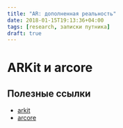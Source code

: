 ```yaml
---
title: "AR: дополненная реальность"
date: 2018-01-15T19:13:36+04:00
tags: [research, записки путника]
draft: true
---
```


# ARKit и arcore

## Полезные ссылки
* [arkit](https://developer.apple.com/arkit/)
* [arcore](https://developers.google.com/ar/)